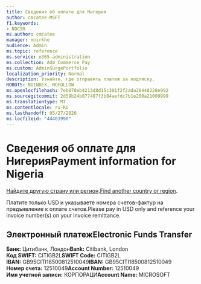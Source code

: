 ```yaml
---
title: Сведения об оплате для Нигерия
author: cmcatee-MSFT
f1.keywords:
- NOCSH
ms.author: cmcatee
manager: mnirkhe
audience: Admin
ms.topic: reference
ms.service: o365-administration
ms.collection: Adm_Commerce_Pay
ms.custom: AdminSurgePortfolio
localization_priority: Normal
description: Узнайте, где отправить платеж за подписку.
ROBOTS: NOINDEX, NOFOLLOW
ms.openlocfilehash: 7eb078eb4213d8d15c301f2f2ada26448228e992
ms.sourcegitcommit: 2d59b24b877487f3b84aefdc7b1e200a21009999
ms.translationtype: MT
ms.contentlocale: ru-RU
ms.lasthandoff: 05/27/2020
ms.locfileid: "44403990"
---
```

# <a name="payment-information-for-nigeria"></a><span data-ttu-id="026ee-103">Сведения об оплате для Нигерия</span><span class="sxs-lookup"><span data-stu-id="026ee-103">Payment information for Nigeria</span></span>

<span data-ttu-id="026ee-104">[Найдите другую страну или регион](../billing-and-payments/pay-for-your-subscription.md).</span><span class="sxs-lookup"><span data-stu-id="026ee-104">[Find another country or region](../billing-and-payments/pay-for-your-subscription.md).</span></span>

<span data-ttu-id="026ee-105">Платите только USD и указываете номера счетов-фактур на предъявление к оплате счетов.</span><span class="sxs-lookup"><span data-stu-id="026ee-105">Please pay in USD only and reference your invoice number(s) on your invoice remittance.</span></span>

## <a name="electronic-funds-transfer"></a><span data-ttu-id="026ee-106">Электронный платеж</span><span class="sxs-lookup"><span data-stu-id="026ee-106">Electronic Funds Transfer</span></span>

<span data-ttu-id="026ee-107">**Банк:** Цитибанк, Лондон</span><span class="sxs-lookup"><span data-stu-id="026ee-107">**Bank:** Citibank, London</span></span>  
<span data-ttu-id="026ee-108">**Код SWIFT:** CITIGB2L</span><span class="sxs-lookup"><span data-stu-id="026ee-108">**SWIFT Code:** CITIGB2L</span></span>  
<span data-ttu-id="026ee-109">**IBAN:** GB95CITI18500812510049</span><span class="sxs-lookup"><span data-stu-id="026ee-109">**IBAN:** GB95CITI18500812510049</span></span>  
<span data-ttu-id="026ee-110">**Номер счета:** 12510049</span><span class="sxs-lookup"><span data-stu-id="026ee-110">**Account Number:** 12510049</span></span>  
<span data-ttu-id="026ee-111">**Имя учетной записи:** КОРПОРАЦИ</span><span class="sxs-lookup"><span data-stu-id="026ee-111">**Account Name:** MICROSOFT</span></span>  